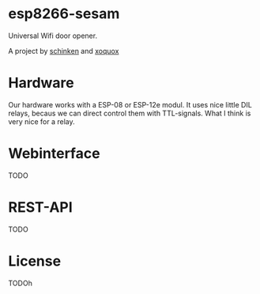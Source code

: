 # esp8266-sesam

Universal Wifi door opener. 

A project by [schinken](https://github.com/schinken "schinkens Github") and [xoquox](https://github.com/xoquox "xoquoxs Github")

# Hardware

Our hardware works with a ESP-08 or ESP-12e modul. It uses nice little DIL relays, becaus we can direct control them with TTL-signals. What I think is very nice for a relay. 

# Webinterface
  TODO

# REST-API
  TODO

# License
  TODOh
